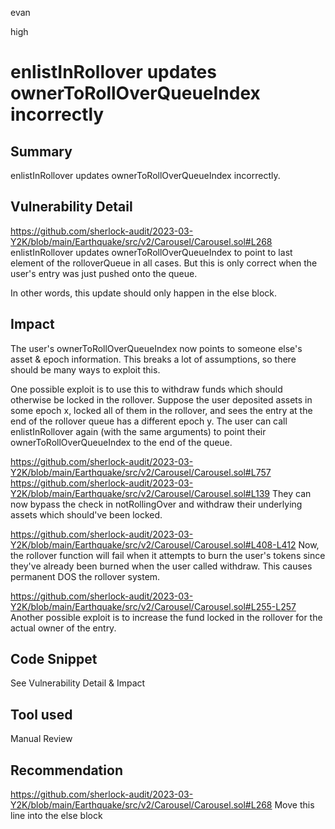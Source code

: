evan

high

# enlistInRollover updates ownerToRollOverQueueIndex incorrectly

## Summary
enlistInRollover updates ownerToRollOverQueueIndex incorrectly. 

## Vulnerability Detail
https://github.com/sherlock-audit/2023-03-Y2K/blob/main/Earthquake/src/v2/Carousel/Carousel.sol#L268
enlistInRollover updates ownerToRollOverQueueIndex to point to last element of the rolloverQueue in all cases. But this is only correct when the user's entry was just pushed onto the queue.

In other words, this update should only happen in the else block.

## Impact
The user's ownerToRollOverQueueIndex now points to someone else's asset & epoch information. This breaks a lot of assumptions, so there should be many ways to exploit this.

One possible exploit is to use this to withdraw funds which should otherwise be locked in the rollover. Suppose the user deposited assets in some epoch x, locked all of them in the rollover, and sees the entry at the end of the rollover queue has a different epoch y. The user can call enlistInRollover again (with the same arguments) to point their ownerToRollOverQueueIndex to the end of the queue.

https://github.com/sherlock-audit/2023-03-Y2K/blob/main/Earthquake/src/v2/Carousel/Carousel.sol#L757
https://github.com/sherlock-audit/2023-03-Y2K/blob/main/Earthquake/src/v2/Carousel/Carousel.sol#L139
They can now bypass the check in notRollingOver and withdraw their underlying assets which should've been locked.

https://github.com/sherlock-audit/2023-03-Y2K/blob/main/Earthquake/src/v2/Carousel/Carousel.sol#L408-L412
Now, the rollover function will fail when it attempts to burn the user's tokens since they've already been burned when the user called withdraw. This causes permanent DOS the rollover system.

https://github.com/sherlock-audit/2023-03-Y2K/blob/main/Earthquake/src/v2/Carousel/Carousel.sol#L255-L257
Another possible exploit is to increase the fund locked in the rollover for the actual owner of the entry.

## Code Snippet
See Vulnerability Detail & Impact

## Tool used
Manual Review

## Recommendation
https://github.com/sherlock-audit/2023-03-Y2K/blob/main/Earthquake/src/v2/Carousel/Carousel.sol#L268
Move this line into the else block
